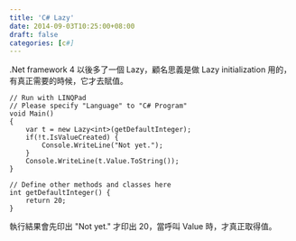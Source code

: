 ```yaml
---
title: 'C# Lazy'
date: 2014-09-03T10:25:00+08:00
draft: false
categories: [c#]
---
```

.Net framework 4 以後多了一個 Lazy<T>，顧名思義是做 Lazy initialization 用的，有真正需要的時候，它才去賦值。

```
// Run with LINQPad
// Please specify "Language" to "C# Program"
void Main()
{
	var t = new Lazy<int>(getDefaultInteger);
	if(!t.IsValueCreated) {
		Console.WriteLine("Not yet.");
	}
	Console.WriteLine(t.Value.ToString());
}

// Define other methods and classes here
int getDefaultInteger() {
	return 20;
}
```

執行結果會先印出 "Not yet." 才印出 20，當呼叫 Value 時，才真正取得值。
